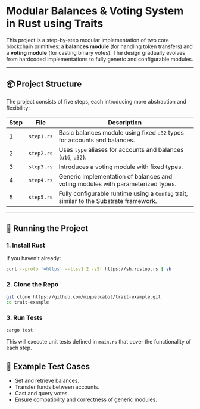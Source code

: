 # Modular Balances & Voting System in Rust using Traits

This project is a step-by-step modular implementation of two core blockchain primitives: a **balances module** (for handling token transfers) and a **voting module** (for casting binary votes). The design gradually evolves from hardcoded implementations to fully generic and configurable modules.

---

## 📦 Project Structure

The project consists of five steps, each introducing more abstraction and flexibility:

| Step | File     | Description |
|------|----------|-------------|
| 1    | `step1.rs` | Basic balances module using fixed `u32` types for accounts and balances. |
| 2    | `step2.rs` | Uses `type` aliases for accounts and balances (`u16`, `u32`). |
| 3    | `step3.rs` | Introduces a voting module with fixed types. |
| 4    | `step4.rs` | Generic implementation of balances and voting modules with parameterized types. |
| 5    | `step5.rs` | Fully configurable runtime using a `Config` trait, similar to the Substrate framework. |

---

## 🚀 Running the Project

### 1. Install Rust

If you haven't already:

```bash
curl --proto '=https' --tlsv1.2 -sSf https://sh.rustup.rs | sh
```

### 2. Clone the Repo

```bash
git clone https://github.com/miquelcabot/trait-example.git
cd trait-example
```
  
### 3. Run Tests

```bash
cargo test
```

This will execute unit tests defined in `main.rs` that cover the functionality of each step.

## 🧪 Example Test Cases

* Set and retrieve balances.
* Transfer funds between accounts.
* Cast and query votes.
* Ensure compatibility and correctness of generic modules.
